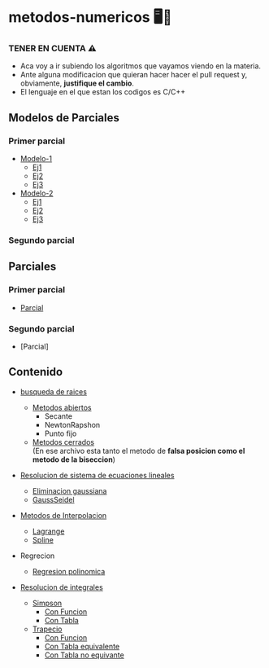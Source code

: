 # metodos-numericos 🖥️📑
### TENER EN CUENTA ⚠️
- Aca voy a ir subiendo los algoritmos que vayamos viendo en la materia.
- Ante alguna modificacion que quieran hacer hacer el pull request y, obviamente, **justifique el cambio**.
- El lenguaje en el que estan los codigos es C/C++

## Modelos de Parciales
  ### Primer parcial
  - [Modelo-1](https://github.com/angelo59930/metodos-numericos/tree/main/modelo-parcial)
    - [Ej1](https://github.com/angelo59930/metodos-numericos/tree/main/modelo-parcial/propuesta1/Ej1)
    - [Ej2](https://github.com/angelo59930/metodos-numericos/tree/main/modelo-parcial/propuesta1/Ej2)
    - [Ej3](https://github.com/angelo59930/metodos-numericos/tree/main/modelo-parcial/propuesta1/Ej3)
  - [Modelo-2](https://github.com/angelo59930/metodos-numericos/tree/main/modelo2-parcial/propuesta1)
    - [Ej1](https://github.com/angelo59930/metodos-numericos/tree/main/modelo2-parcial/propuesta1/Ej1)
    - [Ej2](https://github.com/angelo59930/metodos-numericos/tree/main/modelo2-parcial/propuesta1/Ej2)
    - [Ej3](https://github.com/angelo59930/metodos-numericos/tree/main/modelo2-parcial/propuesta1/Ej3)
 ### Segundo parcial
## Parciales 
### Primer parcial
- [Parcial](https://github.com/angelo59930/metodos-numericos/tree/main/parcial/primer-parcial)
### Segundo parcial
- [Parcial]

## Contenido 
- [busqueda de raices](https://github.com/angelo59930/metodos-numericos/tree/main/busqueda-de-raices)
    - [Metodos abiertos](https://github.com/angelo59930/metodos-numericos/tree/main/busqueda-de-raices/metodos-abiertos)
      - Secante
      - NewtonRapshon
      - Punto fijo
  - [Metodos cerrados](https://github.com/angelo59930/metodos-numericos/tree/main/busqueda-de-raices/metodos-cerrados)  
    (En ese archivo esta tanto el metodo de **falsa posicion como el metodo de la biseccion**)  
 
- [Resolucion de sistema de ecuaciones lineales](https://github.com/angelo59930/metodos-numericos/tree/main/resolucion-sist-ecuaciones)
    - [Eliminacion gaussiana](https://github.com/angelo59930/metodos-numericos/tree/main/resolucion-sist-ecuaciones/eliminaciongaussiana)
    - [GaussSeidel](https://github.com/angelo59930/metodos-numericos/tree/main/resolucion-sist-ecuaciones/gaussSeidel)
- [Metodos de Interpolacion](https://github.com/angelo59930/metodos-numericos/tree/main/Interpolacion)
    - [Lagrange](https://github.com/angelo59930/metodos-numericos/tree/main/Interpolacion/Lagrange)
    - [Spline](https://github.com/angelo59930/metodos-numericos/tree/main/Interpolacion/InterpolacionSpline)

- Regrecion
  - [Regresion polinomica](https://github.com/angelo59930/metodos-numericos/tree/main/Regresion)
 
- [Resolucion de integrales](https://github.com/angelo59930/metodos-numericos/tree/main/resolucion-integrales)
  - [Simpson](https://github.com/angelo59930/metodos-numericos/tree/main/resolucion-integrales/SimpsonComp)
    - [Con Funcion](https://github.com/angelo59930/metodos-numericos/tree/main/resolucion-integrales/SimpsonComp/SimpsonConFuncion) 
    - [Con Tabla](https://github.com/angelo59930/metodos-numericos/tree/main/resolucion-integrales/SimpsonComp/SimpsonConTabla) 
  - [Trapecio](https://github.com/angelo59930/metodos-numericos/tree/main/resolucion-integrales/TrapecioComp)
    - [Con Funcion](https://github.com/angelo59930/metodos-numericos/tree/main/resolucion-integrales/TrapecioComp/TrapConFuncion)
    - [Con Tabla equivalente](https://github.com/angelo59930/metodos-numericos/tree/main/resolucion-integrales/TrapecioComp/TrapConTablaEqui)
    - [Con Tabla no equivante](https://github.com/angelo59930/metodos-numericos/tree/main/resolucion-integrales/TrapecioComp/TrapConTablaNoEqui)
